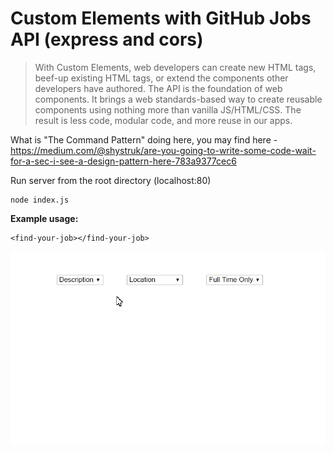 # Custom Elements with GitHub Jobs API (express and cors)

> With Custom Elements, web developers can create new HTML tags, beef-up existing HTML tags, or extend the components other developers have authored. The API is the foundation of web components. It brings a web standards-based way to create reusable components using nothing more than vanilla JS/HTML/CSS. The result is less code, modular code, and more reuse in our apps.

What is "The Command Pattern" doing here, you may find here - https://medium.com/@shystruk/are-you-going-to-write-some-code-wait-for-a-sec-i-see-a-design-pattern-here-783a9377cec6

Run server from the root directory (localhost:80)
```
node index.js
```

**Example usage:**
```
<find-your-job></find-your-job>
```

![](images/demo.gif)
